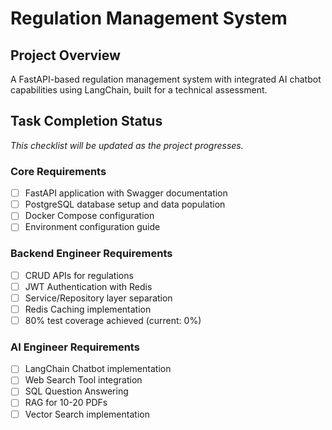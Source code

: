 # Regulation Management System

## Project Overview

A FastAPI-based regulation management system with integrated AI chatbot capabilities using LangChain, built for a technical assessment.

## Task Completion Status

_This checklist will be updated as the project progresses._

### Core Requirements

- [ ] FastAPI application with Swagger documentation
- [ ] PostgreSQL database setup and data population
- [ ] Docker Compose configuration
- [ ] Environment configuration guide

### Backend Engineer Requirements

- [ ] CRUD APIs for regulations
- [ ] JWT Authentication with Redis
- [ ] Service/Repository layer separation
- [ ] Redis Caching implementation
- [ ] 80% test coverage achieved (current: 0%)

### AI Engineer Requirements

- [ ] LangChain Chatbot implementation
- [ ] Web Search Tool integration
- [ ] SQL Question Answering
- [ ] RAG for 10-20 PDFs
- [ ] Vector Search implementation
